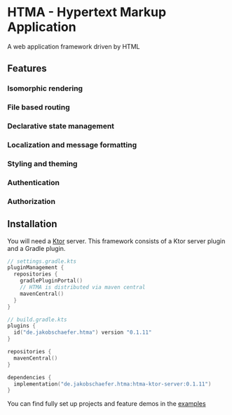 # HTMA - Hypertext Markup Application

A web application framework driven by HTML

## Features
### Isomorphic rendering
### File based routing
### Declarative state management
### Localization and message formatting
### Styling and theming
### Authentication
### Authorization

## Installation

You will need a [Ktor](https://ktor.io/) server.
This framework consists of a Ktor server plugin and a Gradle plugin.

```kotlin
// settings.gradle.kts
pluginManagement {
  repositories {
    gradlePluginPortal()
    // HTMA is distributed via maven central
    mavenCentral()
  }
}

// build.gradle.kts
plugins {
  id("de.jakobschaefer.htma") version "0.1.11"
}

repositories {
  mavenCentral()
}

dependencies {
  implementation("de.jakobschaefer.htma:htma-ktor-server:0.1.11")
}
```

You can find fully set up projects and feature demos in the [examples](./examples)

